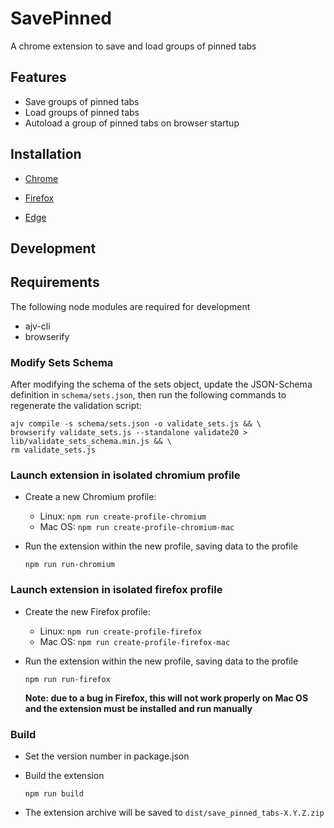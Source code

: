 # SavePinned

A chrome extension to save and load groups of pinned tabs

## Features

- Save groups of pinned tabs
- Load groups of pinned tabs
- Autoload a group of pinned tabs on browser startup

## Installation

- [Chrome](https://chrome.google.com/webstore/detail/save-pinned-tabs/anmidgajdonkgmmilbccfefkfieajakd)

- [Firefox](https://addons.mozilla.org/en-US/firefox/addon/save-pinned-tabs/)

- [Edge](https://microsoftedge.microsoft.com/addons/detail/ahejjkehekfnjbpaaochgfbmbajocdkn)

## Development

## Requirements

The following node modules are required for development

- ajv-cli
- browserify

### Modify Sets Schema

After modifying the schema of the sets object, update the JSON-Schema definition in `schema/sets.json`, then run the following commands to regenerate the validation script:

```
ajv compile -s schema/sets.json -o validate_sets.js && \
browserify validate_sets.js --standalone validate20 > lib/validate_sets_schema.min.js && \
rm validate_sets.js
```

### Launch extension in isolated chromium profile

- Create a new Chromium profile:
  - Linux: `npm run create-profile-chromium`
  - Mac OS: `npm run create-profile-chromium-mac`

- Run the extension within the new profile, saving data to the profile

  `npm run run-chromium`

### Launch extension in isolated firefox profile

- Create the new Firefox profile:
  - Linux: `npm run create-profile-firefox`
  - Mac OS: `npm run create-profile-firefox-mac`

- Run the extension within the new profile, saving data to the profile

  `npm run run-firefox`

  **Note: due to a bug in Firefox, this will not work properly on Mac OS and the extension must be installed and run manually**

### Build

- Set the version number in package.json

- Build the extension

  `npm run build`

- The extension archive will be saved to `dist/save_pinned_tabs-X.Y.Z.zip`
